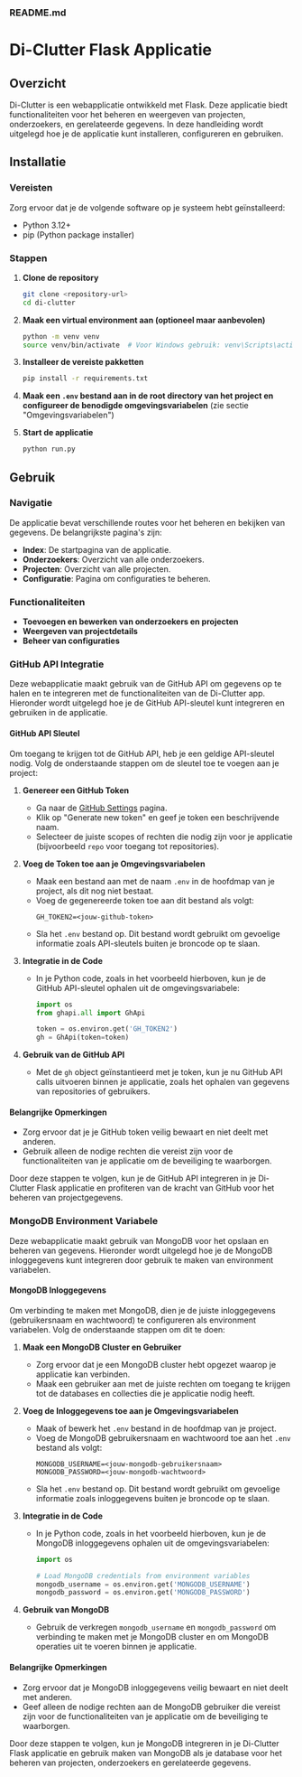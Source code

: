 ### README.md

# Di-Clutter Flask Applicatie

## Overzicht
Di-Clutter is een webapplicatie ontwikkeld met Flask. Deze applicatie biedt functionaliteiten voor het beheren en weergeven van projecten, onderzoekers, en gerelateerde gegevens. In deze handleiding wordt uitgelegd hoe je de applicatie kunt installeren, configureren en gebruiken.

## Installatie

### Vereisten
Zorg ervoor dat je de volgende software op je systeem hebt geïnstalleerd:
- Python 3.12+
- pip (Python package installer)

### Stappen
1. **Clone de repository**
   ```bash
   git clone <repository-url>
   cd di-clutter
   ```

2. **Maak een virtual environment aan (optioneel maar aanbevolen)**
   ```bash
   python -m venv venv
   source venv/bin/activate  # Voor Windows gebruik: venv\Scripts\activate
   ```

3. **Installeer de vereiste pakketten**
   ```bash
   pip install -r requirements.txt
   ```

4. **Maak een `.env` bestand aan in de root directory van het project en configureer de benodigde omgevingsvariabelen** (zie sectie "Omgevingsvariabelen")

5. **Start de applicatie**
   ```bash
   python run.py
   ```

## Gebruik

### Navigatie
De applicatie bevat verschillende routes voor het beheren en bekijken van gegevens. De belangrijkste pagina's zijn:
- **Index**: De startpagina van de applicatie.
- **Onderzoekers**: Overzicht van alle onderzoekers.
- **Projecten**: Overzicht van alle projecten.
- **Configuratie**: Pagina om configuraties te beheren.

### Functionaliteiten
- **Toevoegen en bewerken van onderzoekers en projecten**
- **Weergeven van projectdetails**
- **Beheer van configuraties**




### GitHub API Integratie

Deze webapplicatie maakt gebruik van de GitHub API om gegevens op te halen en te integreren met de functionaliteiten van de Di-Clutter app. Hieronder wordt uitgelegd hoe je de GitHub API-sleutel kunt integreren en gebruiken in de applicatie.

#### GitHub API Sleutel

Om toegang te krijgen tot de GitHub API, heb je een geldige API-sleutel nodig. Volg de onderstaande stappen om de sleutel toe te voegen aan je project:

1. **Genereer een GitHub Token**
   - Ga naar de [GitHub Settings](https://github.com/settings/tokens) pagina.
   - Klik op "Generate new token" en geef je token een beschrijvende naam.
   - Selecteer de juiste scopes of rechten die nodig zijn voor je applicatie (bijvoorbeeld `repo` voor toegang tot repositories).

2. **Voeg de Token toe aan je Omgevingsvariabelen**
   - Maak een bestand aan met de naam `.env` in de hoofdmap van je project, als dit nog niet bestaat.
   - Voeg de gegenereerde token toe aan dit bestand als volgt:
     ```
     GH_TOKEN2=<jouw-github-token>
     ```
   - Sla het `.env` bestand op. Dit bestand wordt gebruikt om gevoelige informatie zoals API-sleutels buiten je broncode op te slaan.

3. **Integratie in de Code**
   - In je Python code, zoals in het voorbeeld hierboven, kun je de GitHub API-sleutel ophalen uit de omgevingsvariabele:
     ```python
     import os
     from ghapi.all import GhApi

     token = os.environ.get('GH_TOKEN2')
     gh = GhApi(token=token)
     ```

4. **Gebruik van de GitHub API**
   - Met de `gh` object geïnstantieerd met je token, kun je nu GitHub API calls uitvoeren binnen je applicatie, zoals het ophalen van gegevens van repositories of gebruikers.

#### Belangrijke Opmerkingen
- Zorg ervoor dat je je GitHub token veilig bewaart en niet deelt met anderen.
- Gebruik alleen de nodige rechten die vereist zijn voor de functionaliteiten van je applicatie om de beveiliging te waarborgen.

Door deze stappen te volgen, kun je de GitHub API integreren in je Di-Clutter Flask applicatie en profiteren van de kracht van GitHub voor het beheren van projectgegevens.


### MongoDB Environment Variabele

Deze webapplicatie maakt gebruik van MongoDB voor het opslaan en beheren van gegevens. Hieronder wordt uitgelegd hoe je de MongoDB inloggegevens kunt integreren door gebruik te maken van environment variabelen.

#### MongoDB Inloggegevens

Om verbinding te maken met MongoDB, dien je de juiste inloggegevens (gebruikersnaam en wachtwoord) te configureren als environment variabelen. Volg de onderstaande stappen om dit te doen:

1. **Maak een MongoDB Cluster en Gebruiker**
   - Zorg ervoor dat je een MongoDB cluster hebt opgezet waarop je applicatie kan verbinden.
   - Maak een gebruiker aan met de juiste rechten om toegang te krijgen tot de databases en collecties die je applicatie nodig heeft.

2. **Voeg de Inloggegevens toe aan je Omgevingsvariabelen**
   - Maak of bewerk het `.env` bestand in de hoofdmap van je project.
   - Voeg de MongoDB gebruikersnaam en wachtwoord toe aan het `.env` bestand als volgt:
     ```
     MONGODB_USERNAME=<jouw-mongodb-gebruikersnaam>
     MONGODB_PASSWORD=<jouw-mongodb-wachtwoord>
     ```
   - Sla het `.env` bestand op. Dit bestand wordt gebruikt om gevoelige informatie zoals inloggegevens buiten je broncode op te slaan.

3. **Integratie in de Code**
   - In je Python code, zoals in het voorbeeld hierboven, kun je de MongoDB inloggegevens ophalen uit de omgevingsvariabelen:
     ```python
     import os

     # Load MongoDB credentials from environment variables
     mongodb_username = os.environ.get('MONGODB_USERNAME')
     mongodb_password = os.environ.get('MONGODB_PASSWORD')
     ```

4. **Gebruik van MongoDB**
   - Gebruik de verkregen `mongodb_username` en `mongodb_password` om verbinding te maken met je MongoDB cluster en om MongoDB operaties uit te voeren binnen je applicatie.

#### Belangrijke Opmerkingen
- Zorg ervoor dat je MongoDB inloggegevens veilig bewaart en niet deelt met anderen.
- Geef alleen de nodige rechten aan de MongoDB gebruiker die vereist zijn voor de functionaliteiten van je applicatie om de beveiliging te waarborgen.

Door deze stappen te volgen, kun je MongoDB integreren in je Di-Clutter Flask applicatie en gebruik maken van MongoDB als je database voor het beheren van projecten, onderzoekers en gerelateerde gegevens.